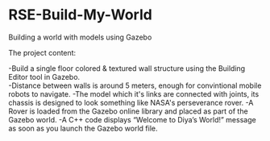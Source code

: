 # RSE-Build-My-World
Building a world with models using Gazebo

The project content:

-Build a single floor colored & textured wall structure using the Building Editor tool in Gazebo.  
-Distance between walls is around 5 meters, enough for convintional mobile robots to navigate.
-The model which it's links are connected with joints, its chassis is designed to look something like NASA's perseverance rover.
-A Rover is loaded from the Gazebo online library and placed as part of the Gazebo world.
-A C++ code displays “Welcome to Diya’s World!” message as soon as you launch the Gazebo world file.
